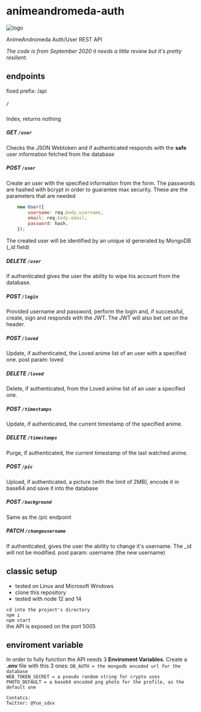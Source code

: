 # animeandromeda-auth

![logo](https://www.animeandromeda.net/static/media/Illustration.23741024.webp)

AnimeAndromeda Auth/User REST API

*The code is from September 2020 it needs a little review but it's pretty resilient.*

## endpoints
fixed prefix: /api

##### `/`  
Index, returns nothing

##### GET `/user` 
Checks the JSON Webtoken and if authenticated responds with the **safe** user information fetched from the database

##### POST `/user`
Create an user with the specified information from the form.
The passwords are hashed with bcrypt in order to guarantee max security.
These are the parameters that are needed
```javascript
    new User({
        username: req.body.username,
        email: req.body.email,
        password: hash,
    });
```
The created user will be identified by an unique id generated by MongoDB (_id field)

##### DELETE `/user`
If authenticated gives the user the ability to wipe his account from the database.

##### POST `/login`
Provided username and password, perform the login and, if successful, create, sign and responds with the JWT.
The JWT will also bet set on the header.

##### POST `/loved`
Update, if authenticated, the Loved anime list of an user with a specified one.
post param: loved

##### DELETE `/loved`
Delete, if authenticated, from the Loved anime list of an user a specified one.

##### POST `/timestamps`
Update, if authenticated, the current timestamp of the specified anime.

##### DELETE `/timestamps`
Purge, if authenticated, the current timestamp of the last watched anime.

##### POST `/pic`
Upload, if authenticated, a picture (with the limit of 2MB), encode it in base64 and save it into the database

##### POST `/background`
Same as the /pic endpoint

##### PATCH `/changeusername`
If authenticated, gives the user the ability to change it's username.
The _id will not be modified.
post param: username (the new username)

## classic setup
- tested on Linux and Microsoft Windows
- clone this repository
- tested with node 12 and 14

`cd into the project's directory`  
`npm i`  
`npm start`  
the API is exposed on the port 5005

## enviroment variable
In order to fully function the API needs 3 **Enviroment Variables**.
Create a **.env** file with this 3 ones:
`DB_AUTH = the mongodb encoded url for the database`  
`WEB_TOKEN_SECRET = a pseudo random string for crypto uses`  
`PHOTO_DEFAULT = a base64 encoded png photo for the profile, as the default one` 
```
Contatcs:  
Twitter: @Yun_sdvx
